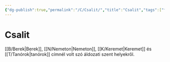 ```yaml
---
{"dg-publish":true,"permalink":"/C/Csalit/","title":"Csalit","tags":["formatlooksokayonsmallerfiles"],"created":"2023-10-18T08:40","updated":"2023-10-18T08:40"}
---
```



# Csalit

[[B/Berek\|Berek]], [[N/Nemeton\|Nemeton]], [[K/Keremet\|Keremet]] és [[T/Tanórok\|tanórok]] címnél volt szó áldozati szent helyekről.  